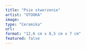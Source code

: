 ```yaml
---
title: "Psie stworzenie"
artist: "OTOOKA"
image:
type: "Ceramika"
url:
format: "12,6 cm x 8,5 cm x 7 cm"
featured: false
---
```

